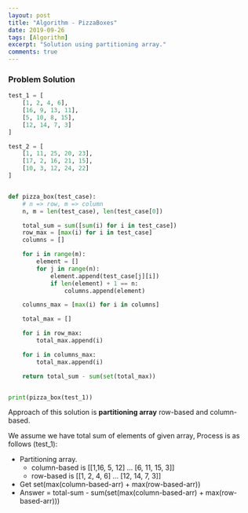 ```yaml
---
layout: post
title: "Algorithm - PizzaBoxes"
date: 2019-09-26
tags: [Algorithm]
excerpt: "Solution using partitioning array."
comments: true
---
```


### Problem Solution

```python
test_1 = [
    [1, 2, 4, 6],
    [16, 9, 13, 11],
    [5, 10, 8, 15],
    [12, 14, 7, 3]
]

test_2 = [
    [1, 11, 25, 20, 23],
    [17, 2, 16, 21, 15],
    [10, 3, 12, 24, 22]
]


def pizza_box(test_case):
    # n => row, m => column
    n, m = len(test_case), len(test_case[0])

    total_sum = sum([sum(i) for i in test_case])
    row_max = [max(i) for i in test_case]
    columns = []

    for i in range(m):
        element = []
        for j in range(n):
            element.append(test_case[j][i])
            if len(element) + 1 == n:
                columns.append(element)

    columns_max = [max(i) for i in columns]

    total_max = []

    for i in row_max:
        total_max.append(i)

    for i in columns_max:
        total_max.append(i)

    return total_sum - sum(set(total_max))


print(pizza_box(test_1))
```

Approach of this solution is **partitioning array** row-based and column-based.

We assume we have total sum of elements of given array, Process is as follows (test_1):

- Partitioning array. 
  - column-based is [[1,16, 5, 12] … [6, 11, 15, 3]]
  - row-based is [[1, 2, 4, 6] … [12, 14, 7, 3]]
- Get set(max(column-based-arr) + max(row-based-arr))
- Answer = total-sum - sum(set(max(column-based-arr) + max(row-based-arr)))
